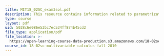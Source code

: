 ```yaml
---
title: MIT18_02SC_exam3sol.pdf
description: This resource contains information related to parametrization of the circle.
type: course
layout: pdf
uid: 5028c6e086e53bc7ec534ff874b45cd2
file_type: application/pdf
file_location: >-
  https://open-learning-course-data-production.s3.amazonaws.com/18-02sc-multivariable-calculus-fall-2010/5028c6e086e53bc7ec534ff874b45cd2_MIT18_02SC_exam3sol.pdf
course_id: 18-02sc-multivariable-calculus-fall-2010
---
```

